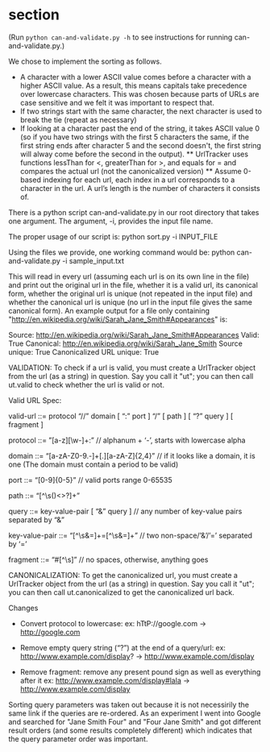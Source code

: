 section
=======
(Run `python can-and-validate.py -h` to see instructions for running 
  can-and-validate.py.)

We chose to implement the sorting as follows.
* A character with a lower ASCII value comes before a character with a higher
  ASCII value. As a result, this means capitals take precedence over lowercase
  characters. This was chosen because parts of URLs are case sensitive and we
  felt it was important to respect that.
* If two strings start with the same character, the next character is used to
  break the tie (repeat as necessary)
* If looking at a character past the end of the string, it takes ASCII value 0
  (so if you have two strings with the first 5 characters the same, if the
  first string ends after character 5 and the second doesn't, the first string
  will alway come before the second in the output).
** UrlTracker uses functions lessThan for <, greaterThan for >, and equals for =
   and compares the actual url (not the canonicalized version)
** Assume 0-based indexing for each url, each index in a url corresponds to a 
   character in the url. A url’s length is the number of characters it consists of.

There is a python script can-and-validate.py in our root directory that takes one
argument. The argument, -i, provides the input file name. 

The proper usage of our script is:
python sort.py -i INPUT_FILE


Using the files we provide, one working command would be:
      python can-and-validate.py -i sample_input.txt

This will read in every url (assuming each url is on its own line in the file)
and print out the original url in the file, whether it is a valid url, its
canonical form, whether the original url is unique (not repeated in the input 
file) and whether the canonical url is unique (no url in the input file gives
the same canonical form).
An example output for a file only containing 
"http://en.wikipedia.org/wiki/Sarah_Jane_Smith#Appearances" is:

Source: http://en.wikipedia.org/wiki/Sarah_Jane_Smith#Appearances
  Valid: True
  Canonical: http://en.wikipedia.org/wiki/Sarah_Jane_Smith
  Source unique: True
  Canonicalized URL unique: True
 
VALIDATION:
To check if a url is valid, you must create a UrlTracker object from the 
url (as a string) in question. Say you call it "ut"; you can then call 
ut.valid to check whether the url is valid or not. 

Valid URL Spec:

valid-url ::= protocol “//” domain [ “:” port ] “/” [ path ] [ “?” query ] [ fragment ]

protocol ::= ”[a-z][\w-]+:” // alphanum + ‘-’, starts with lowercase alpha

domain ::= “[a-zA-Z0-9.-]+[.][a-zA-Z]{2,4}” // if it looks like a domain, it is one
(The domain must contain a period to be valid)

port ::= “[0-9]{0-5}” // valid ports range 0-65535

path ::= “[^\s()<>?]+”

query ::= key-value-pair [ “&” query ] // any number of key-value pairs separated by “&”

key-value-pair ::= “[^\s&=]+=[^\s&=]+” // two non-space/’&’/’=’ separated by ‘=’

fragment ::= “#[^\s]” // no spaces, otherwise, anything goes

CANONICALIZATION:
To get the canonicalized url, you must create a UrlTracker object from the 
url (as a string) in question. Say you call it "ut"; you can then call 
ut.canonicalized to get the canonicalized url back. 

Changes

* Convert protocol to lowercase:
    ex: hTtP://google.com → http://google.com

* Remove empty query string (“?”) at the end of a query/url:
    ex: http://www.example.com/display? → http://www.example.com/display

* Remove fragment: remove any present pound sign as well as everything after it
    ex: http://www.example.com/display#lala → http://www.example.com/display

Sorting query parameters was taken out because it is not necessirily the same link
if the queries are re-ordered. As an experiment I went into Google and searched for
"Jane Smith Four" and "Four Jane Smith" and got different result orders (and some 
results completely different) which indicates that the query parameter order was
important.

